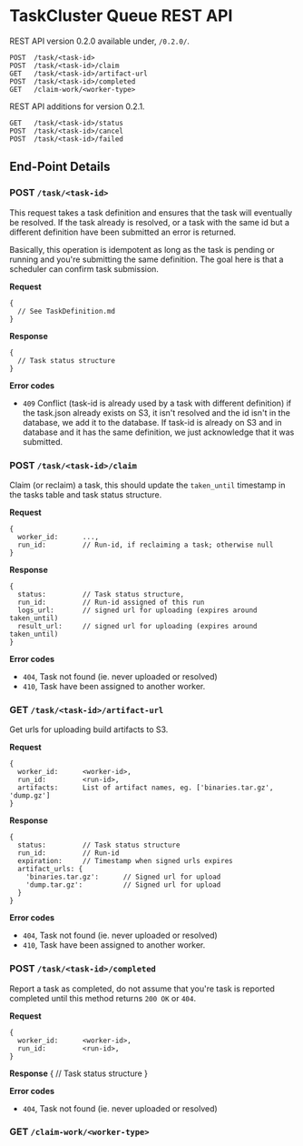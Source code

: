 TaskCluster Queue REST API
==========================

REST API version 0.2.0 available under, `/0.2.0/`.

    POST  /task/<task-id>
    POST  /task/<task-id>/claim
    GET   /task/<task-id>/artifact-url
    POST  /task/<task-id>/completed
    GET   /claim-work/<worker-type>


REST API additions for version 0.2.1.

    GET   /task/<task-id>/status
    POST  /task/<task-id>/cancel
    POST  /task/<task-id>/failed


End-Point Details
-----------------

### POST `/task/<task-id>`

This request takes a task definition and ensures that the task will eventually
be resolved. If the task already is resolved, or a task with the same id but a
different definition have been submitted an error is returned.

Basically, this operation is idempotent as long as the task is pending or
running and you're submitting the same definition. The goal here is that a
scheduler can confirm task submission.

**Request**

    {
      // See TaskDefinition.md
    }

**Response**

    {
      // Task status structure
    }

**Error codes**
  * `409` Conflict (task-id is already used by a task with different definition)
    if the task.json already exists on S3, it isn't resolved and the id isn't
    in the database, we add it to the database. If task-id is already on S3 and
    in database and it has the same definition, we just acknowledge that it was
    submitted.


### POST `/task/<task-id>/claim`
Claim (or reclaim) a task, this should update the `taken_until` timestamp in the
tasks table and task status structure.

**Request**

    {
      worker_id:      ...,
      run_id:         // Run-id, if reclaiming a task; otherwise null
    }

**Response**

    {
      status:         // Task status structure,
      run_id:         // Run-id assigned of this run
      logs_url:       // signed url for uploading (expires around taken_until)
      result_url:     // signed url for uploading (expires around taken_until)
    }

**Error codes**
  * `404`, Task not found (ie. never uploaded or resolved)
  * `410`, Task have been assigned to another worker.


### GET  `/task/<task-id>/artifact-url`
Get urls for uploading build artifacts to S3.

**Request**

    {
      worker_id:      <worker-id>,
      run_id:         <run-id>,
      artifacts:      List of artifact names, eg. ['binaries.tar.gz', 'dump.gz']
    }

**Response**

    {
      status:         // Task status structure
      run_id:         // Run-id
      expiration:     // Timestamp when signed urls expires
      artifact_urls: {
        'binaries.tar.gz':      // Signed url for upload
        'dump.tar.gz':          // Signed url for upload
      }
    }

**Error codes**
  * `404`, Task not found (ie. never uploaded or resolved)
  * `410`, Task have been assigned to another worker.


### POST `/task/<task-id>/completed`
Report a task as completed, do not assume that you're task is reported completed
until this method returns `200 OK` or `404`.

**Request**

    {
      worker_id:      <worker-id>,
      run_id:         <run-id>,
    }

**Response**
    {
      // Task status structure
    }

**Error codes**
  * `404`, Task not found (ie. never uploaded or resolved)


### GET  `/claim-work/<worker-type>`


